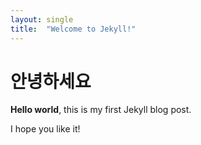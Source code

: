 ```yaml
---
layout: single
title:  "Welcome to Jekyll!"
---
```


# 안녕하세요

**Hello world**, this is my first Jekyll blog post.

I hope you like it!
